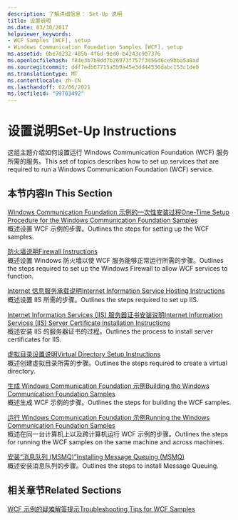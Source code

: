```yaml
---
description: 了解详细信息： Set-Up 说明
title: 设置说明
ms.date: 03/30/2017
helpviewer_keywords:
- WCF Samples [WCF], setup
- Windows Communication Foundation Samples [WCF], setup
ms.assetid: 0be7d232-485b-4f6d-9ed0-b4243c907376
ms.openlocfilehash: f84e3b7b9dd7b26973f757f3456d6ce9bba5a8ad
ms.sourcegitcommit: ddf7edb67715a5b9a45e3dd44536dabc153c1de0
ms.translationtype: MT
ms.contentlocale: zh-CN
ms.lasthandoff: 02/06/2021
ms.locfileid: "99703492"
---
```

# <a name="set-up-instructions"></a><span data-ttu-id="8cc8e-103">设置说明</span><span class="sxs-lookup"><span data-stu-id="8cc8e-103">Set-Up Instructions</span></span>

<span data-ttu-id="8cc8e-104">这组主题介绍如何设置运行 Windows Communication Foundation (WCF) 服务所需的服务。</span><span class="sxs-lookup"><span data-stu-id="8cc8e-104">This set of topics describes how to set up services that are required to run a Windows Communication Foundation (WCF) service.</span></span>  
  
## <a name="in-this-section"></a><span data-ttu-id="8cc8e-105">本节内容</span><span class="sxs-lookup"><span data-stu-id="8cc8e-105">In This Section</span></span>  

 [<span data-ttu-id="8cc8e-106">Windows Communication Foundation 示例的一次性安装过程</span><span class="sxs-lookup"><span data-stu-id="8cc8e-106">One-Time Setup Procedure for the Windows Communication Foundation Samples</span></span>](one-time-setup-procedure-for-the-wcf-samples.md)  
 <span data-ttu-id="8cc8e-107">概述设置 WCF 示例的步骤。</span><span class="sxs-lookup"><span data-stu-id="8cc8e-107">Outlines the steps for setting up the WCF samples.</span></span>  
  
 [<span data-ttu-id="8cc8e-108">防火墙说明</span><span class="sxs-lookup"><span data-stu-id="8cc8e-108">Firewall Instructions</span></span>](firewall-instructions.md)  
 <span data-ttu-id="8cc8e-109">概述设置 Windows 防火墙以使 WCF 服务能够正常运行所需的步骤。</span><span class="sxs-lookup"><span data-stu-id="8cc8e-109">Outlines the steps required to set up the Windows Firewall to allow WCF services to function.</span></span>  
  
 [<span data-ttu-id="8cc8e-110">Internet 信息服务承载说明</span><span class="sxs-lookup"><span data-stu-id="8cc8e-110">Internet Information Service Hosting Instructions</span></span>](internet-information-service-hosting-instructions.md)  
 <span data-ttu-id="8cc8e-111">概述设置 IIS 所需的步骤。</span><span class="sxs-lookup"><span data-stu-id="8cc8e-111">Outlines the steps required to set up IIS.</span></span>  
  
 [<span data-ttu-id="8cc8e-112">Internet Information Services (IIS) 服务器证书安装说明</span><span class="sxs-lookup"><span data-stu-id="8cc8e-112">Internet Information Services (IIS) Server Certificate Installation Instructions</span></span>](iis-server-certificate-installation-instructions.md)  
 <span data-ttu-id="8cc8e-113">概述安装 IIS 的服务器证书的过程。</span><span class="sxs-lookup"><span data-stu-id="8cc8e-113">Outlines the process to install server certificates for IIS.</span></span>  
  
 [<span data-ttu-id="8cc8e-114">虚拟目录设置说明</span><span class="sxs-lookup"><span data-stu-id="8cc8e-114">Virtual Directory Setup Instructions</span></span>](virtual-directory-setup-instructions.md)  
 <span data-ttu-id="8cc8e-115">概述创建虚拟目录所需的步骤。</span><span class="sxs-lookup"><span data-stu-id="8cc8e-115">Outlines the steps required to create a virtual directory.</span></span>  
  
 [<span data-ttu-id="8cc8e-116">生成 Windows Communication Foundation 示例</span><span class="sxs-lookup"><span data-stu-id="8cc8e-116">Building the Windows Communication Foundation Samples</span></span>](building-the-samples.md)  
 <span data-ttu-id="8cc8e-117">概述生成 WCF 示例的步骤。</span><span class="sxs-lookup"><span data-stu-id="8cc8e-117">Outlines the steps for building the WCF samples.</span></span>  
  
 [<span data-ttu-id="8cc8e-118">运行 Windows Communication Foundation 示例</span><span class="sxs-lookup"><span data-stu-id="8cc8e-118">Running the Windows Communication Foundation Samples</span></span>](running-the-samples.md)  
 <span data-ttu-id="8cc8e-119">概述在同一台计算机上以及跨计算机运行 WCF 示例的步骤。</span><span class="sxs-lookup"><span data-stu-id="8cc8e-119">Outlines the steps for running the WCF samples on the same machine and across machines.</span></span>  
  
 [<span data-ttu-id="8cc8e-120">安装“消息队列 (MSMQ)”</span><span class="sxs-lookup"><span data-stu-id="8cc8e-120">Installing Message Queuing (MSMQ)</span></span>](installing-message-queuing-msmq.md)  
 <span data-ttu-id="8cc8e-121">概述安装消息队列的步骤。</span><span class="sxs-lookup"><span data-stu-id="8cc8e-121">Outlines the steps to install Message Queuing.</span></span>  
  
## <a name="related-sections"></a><span data-ttu-id="8cc8e-122">相关章节</span><span class="sxs-lookup"><span data-stu-id="8cc8e-122">Related Sections</span></span>  

 <span data-ttu-id="8cc8e-123">[WCF 示例的疑难解答提示](/previous-versions/dotnet/netframework-3.5/ms751511(v=vs.90))</span><span class="sxs-lookup"><span data-stu-id="8cc8e-123">[Troubleshooting Tips for WCF Samples](/previous-versions/dotnet/netframework-3.5/ms751511(v=vs.90))</span></span>
